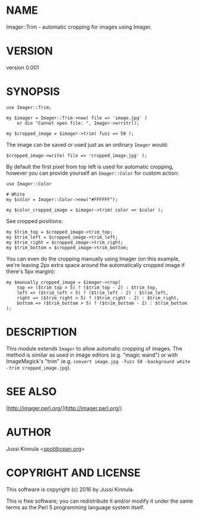 # NAME

Imager::Trim - automatic cropping for images using Imager.

# VERSION

version 0.001

# SYNOPSIS

    use Imager::Trim;

    my $imager = Imager::Trim->new( file => 'image.jpg' )
        or die "Cannot open file: ", Imager->errstr();

    my $cropped_image = $imager->trim( fuzz => 50 );

The image can be saved or used just as an ordinary `Imager` would:

    $cropped_image->write( file => 'cropped_image.jpg' );

By default the first pixel from top left is used for automatic cropping, however you can provide yourself an `Imager::Color` for custom action:

    use Imager::Color

    # White
    my $color = Imager::Color->new("#FFFFFF");

    my $color_cropped_image = $imager->trim( color => $color );

See cropped positions:

    my $trim_top = $cropped_image->trim_top;
    my $trim_left = $cropped_image->trim_left;
    my $trim_right = $cropped_image->trim_right;
    my $trim_bottom = $cropped_image->trim_bottom;

You can even do the cropping manually using Imager (on this example, we're leaving 2px extra space around the automatically cropped image if there's 5px margin):

    my $manually_cropped_image = $imager->crop(
        top => ($trim_top > 5) ? ($trim_top - 2) : $trim_top,
        left => ($trim_left > 5) ? ($trim_left - 2) : $trim_left,
        right => ($trim_right > 5) ? ($trim_right - 2) : $trim_right,
        bottom => ($trim_bottom > 5) ? ($trim_bottom - 2) : $trim_bottom
    );

# DESCRIPTION

This module extends `Imager` to allow automatic cropping of images. The method is similar as used in image editors (e.g. "magic wand") or with ImageMagick's "trim" (e.g. `convert image.jpg -fuzz 50 -background white -trim cropped_image.jpg`).

# SEE ALSO

[http://imager.perl.org/](http://imager.perl.org/)

# AUTHOR

Jussi Kinnula &lt;spot@cpan.org>

# COPYRIGHT AND LICENSE

This software is copyright (c) 2016 by Jussi Kinnula.

This is free software; you can redistribute it and/or modify it under
the same terms as the Perl 5 programming language system itself.
